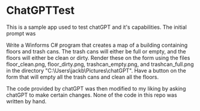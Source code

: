 # ChatGPTTest
This is a sample app used to test chatGPT and it's capabilities. The initial prompt was

Write a Winforms C# program that creates a map of a building containing floors and trash cans. The trash cans will either be full or empty, and the floors will either be clean or dirty. Render these on the form using the files floor_clean.png, floor_dirty.png, trashcan_empty.png, and trashcan_full.png in the directory "C:\Users\jackb\Pictures\chatGPT". Have a button on the form that will empty all the trash cans and clean all the floors.

The code provided by chatGPT was then modified to my liking by asking chatGPT to make certain changes. None of the code in this repo was written by hand.
